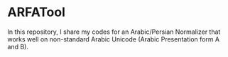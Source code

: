 # ARFATool
In this repository, I share my codes for an Arabic/Persian Normalizer that works well on non-standard Arabic Unicode (Arabic Presentation form A and B).
